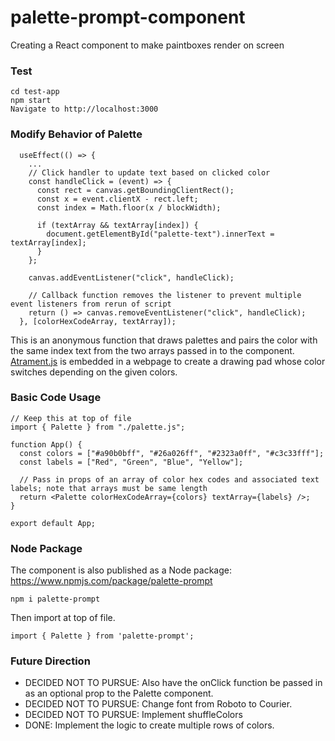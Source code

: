 # palette-prompt-component
Creating a React component to make paintboxes render on screen

### Test

```
cd test-app
npm start
Navigate to http://localhost:3000
```

### Modify Behavior of Palette

```
  useEffect(() => {
    ...
    // Click handler to update text based on clicked color
    const handleClick = (event) => {
      const rect = canvas.getBoundingClientRect();
      const x = event.clientX - rect.left;
      const index = Math.floor(x / blockWidth);

      if (textArray && textArray[index]) {
        document.getElementById("palette-text").innerText = textArray[index];
      }
    };

    canvas.addEventListener("click", handleClick);

    // Callback function removes the listener to prevent multiple event listeners from rerun of script
    return () => canvas.removeEventListener("click", handleClick);
  }, [colorHexCodeArray, textArray]);
```

This is an anonymous function that draws palettes and pairs the color with the same index
text from the two arrays passed in to the component. [Atrament.js](https://github.com/jakubfiala/atrament) is embedded in a webpage to create a drawing pad whose color switches depending on the given colors.

### Basic Code Usage

```
// Keep this at top of file
import { Palette } from "./palette.js";

function App() {
  const colors = ["#a90b0bff", "#26a026ff", "#2323a0ff", "#c3c33fff"];
  const labels = ["Red", "Green", "Blue", "Yellow"];

  // Pass in props of an array of color hex codes and associated text labels; note that arrays must be same length
  return <Palette colorHexCodeArray={colors} textArray={labels} />;
}

export default App;
```

### Node Package

The component is also published as a Node package: https://www.npmjs.com/package/palette-prompt

```
npm i palette-prompt
```

Then import at top of file.

```
import { Palette } from 'palette-prompt';
```

### Future Direction

- DECIDED NOT TO PURSUE: Also have the onClick function be passed in as an optional prop to the Palette component.
- DECIDED NOT TO PURSUE: Change font from Roboto to Courier.
- DECIDED NOT TO PURSUE: Implement shuffleColors
- DONE: Implement the logic to create multiple rows of colors.
